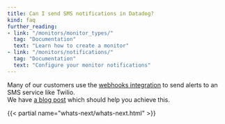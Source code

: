 ```yaml
---
title: Can I send SMS notifications in Datadog?
kind: faq
further_reading:
- link: "/monitors/monitor_types/"
  tag: "Documentation"
  text: "Learn how to create a monitor"
- link: "/monitors/notifications/"
  tag: "Documentation"
  text: "Configure your monitor notifications"
---
```


Many of our customers use the [webhooks integration][1] to send alerts to an SMS service like Twilio.  
We have [a blog post][2] which should help you achieve this.

{{< partial name="whats-next/whats-next.html" >}}

[1]: /integrations/webhooks/
[2]: https://www.datadoghq.com/blog/send-alerts-sms-customizable-webhooks-twilio
